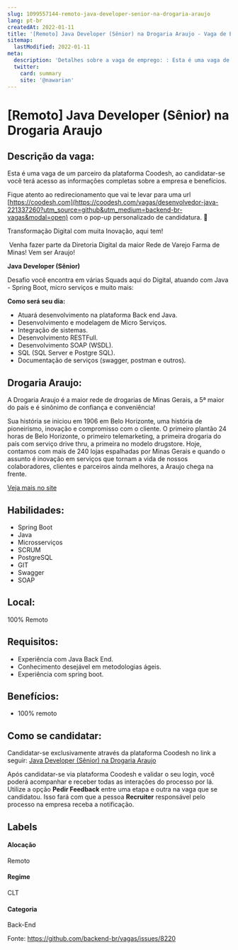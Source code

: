 ```yaml
---
slug: 1099557144-remoto-java-developer-senior-na-drogaria-araujo
lang: pt-br
createdAt: 2022-01-11
title: '[Remoto] Java Developer (Sênior) na Drogaria Araujo - Vaga de Emprego'
sitemap:
  lastModified: 2022-01-11
meta:
  description: 'Detalhes sobre a vaga de emprego: : Esta é uma vaga de um parceiro da plataforma Coodesh, ao candidatar-se você terá acesso as informações completas sobre a empresa e benefícios.  Fique atento ao redirecionamento que vai te levar para uma url [https://coodesh.com](https://coodesh.com/vagas/desenvolvedor-java-221337260?utm_source=github&utm_medium=backend-br-vagas&modal=open) com o pop-up personalizado de candidatura. 👋 <p>Transformação Digital com muita Inovação, aqui tem!</p> <p>&nbsp;Venha fazer parte da Diretoria Digital da maior Rede de Varejo Farma de Minas! Vem ser Araujo!</p> <p><strong>Java Developer (Sênior)</strong></p> <p>Desafio você encontra em várias Squads aqui do Digital, atuando com Java - Spring Boot, micro serviços e muito mais:</p> <p><strong>Como será seu dia:</strong></p> <ul> <li>Atuará desenvolvimento na plataforma Back end Java.</li> <li>Desenvolvimento e modelagem de Micro Serviços.</li> <li>Integração de sistemas.</li> <li>Desenvolvimento RESTFull.</li> <li>Desenvolvimento SOAP (WSDL).</li> <li>SQL (SQL Server e Postgre SQL).</li> <li>Documentação de serviços (swagger, postman e outros).</li> </ul>'
  twitter:
    card: summary
    site: '@nawarian'
---
```


# [Remoto] Java Developer (Sênior) na Drogaria Araujo

## Descrição da vaga: 
Esta é uma vaga de um parceiro da plataforma Coodesh, ao candidatar-se você terá acesso as informações completas sobre a empresa e benefícios.


Fique atento ao redirecionamento que vai te levar para uma url [https://coodesh.com](https://coodesh.com/vagas/desenvolvedor-java-221337260?utm_source=github&utm_medium=backend-br-vagas&modal=open) com o pop-up personalizado de candidatura. 👋
<p>Transformação Digital com muita Inovação, aqui tem!</p>
<p>&nbsp;Venha fazer parte da Diretoria Digital da maior Rede de Varejo Farma de Minas! Vem ser Araujo!</p>
<p><strong>Java Developer  (Sênior)</strong></p>
<p>Desafio você encontra em várias Squads aqui do Digital, atuando com Java - Spring Boot, micro serviços e muito mais:</p>
<p><strong>Como será seu dia:</strong></p>
<ul>
<li>Atuará desenvolvimento na plataforma Back end Java.</li>
<li>Desenvolvimento e modelagem de Micro Serviços.</li>
<li>Integração de sistemas.</li>
<li>Desenvolvimento RESTFull.</li>
<li>Desenvolvimento SOAP (WSDL).</li>
<li>SQL (SQL Server e Postgre SQL).</li>
<li>Documentação de serviços (swagger, postman e outros).</li>
</ul>

## Drogaria Araujo: 
 <p>A Drogaria Araujo é a maior rede de drogarias de Minas Gerais, a 5ª maior do país e é sinônimo de confiança e conveniência!</p>
<p>Sua história se iniciou em 1906 em Belo Horizonte, uma história de pioneirismo, inovação e compromisso com o cliente. O primeiro plantão 24 horas de Belo Horizonte, o primeiro telemarketing, a primeira drogaria do país com serviço drive thru, a primeira no modelo drugstore. Hoje, contamos com mais de 240 lojas espalhadas por Minas Gerais e quando o assunto é inovação em serviços que tornam a vida de nossos colaboradores, clientes e parceiros ainda melhores, a Araujo chega na frente.</p><a href='https://coodesh.com/empresas/drogaria-araujo'>Veja mais no site</a>

 ## Habilidades: 
 - Spring Boot 
- Java 
- Microsserviços 
- SCRUM 
- PostgreSQL 
- GIT 
- Swagger 
- SOAP
## Local: 
 100% Remoto
## Requisitos: 
 - Experiência com Java Back End. 
- Conhecimento desejável em metodologias ágeis. 
- Experiência com spring boot.

## Benefícios: 
 - 100% remoto
## Como se candidatar:
Candidatar-se exclusivamente através da plataforma Coodesh no link a seguir: [Java Developer (Sênior) na Drogaria Araujo](https://coodesh.com/vagas/desenvolvedor-java-221337260?utm_source=github&utm_medium=backend-br-vagas&modal=open)


Após candidatar-se via plataforma Coodesh e validar o seu login, você poderá acompanhar e receber todas as interações do processo por lá. Utilize a opção **Pedir Feedback** entre uma etapa e outra na vaga que se candidatou. Isso fará com que a pessoa **Recruiter** responsável pelo processo na empresa receba a notificação.
## Labels
#### Alocação
Remoto
#### Regime
CLT
#### Categoria
Back-End

Fonte: https://github.com/backend-br/vagas/issues/8220